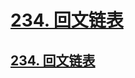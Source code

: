 # [234. 回文链表](https://github.com/imtsingyun/LeetCode/issues/39)

## [234. 回文链表](https://leetcode.cn/problems/palindrome-linked-list/)
